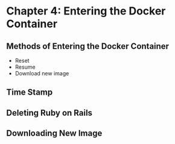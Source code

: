 # Chapter 4: Entering the Docker Container

## Methods of Entering the Docker Container
* Reset
* Resume
* Download new image

## Time Stamp

## Deleting Ruby on Rails

## Downloading New Image
